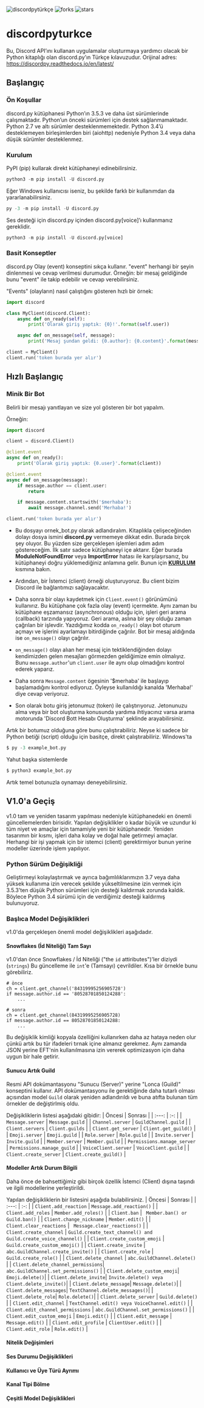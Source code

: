 ![discordpytürkçe](https://img.shields.io/github/issues/Berkayerenemin/discordpyturkce)
![forks](https://img.shields.io/github/forks/Berkayerenemin/discordpyturkce)
![stars](https://img.shields.io/github/stars/Berkayerenemin/discordpyturkce)
# discordpyturkce
Bu, Discord API’ını kullanan uygulamalar oluşturmaya yardımcı olacak bir Python kitaplığı olan discord.py’ın Türkçe kılavuzudur.
Orijinal adres: https://discordpy.readthedocs.io/en/latest/
## Başlangıç

### Ön Koşullar
discord.py kütüphanesi Python’ın 3.5.3 ve daha üst sürümlerinde çalışmaktadır. Python’un önceki sürümleri için destek sağlanmamaktadır. Python 2.7 ve altı sürümler desteklenmemektedir. Python 3.4’ü desteklemeyen birleşimlerden biri (aiohttp) nedeniyle Python 3.4 veya daha düşük sürümler desteklenmez.
### Kurulum
PyPI (pip) kullarak direkt kütüphaneyi edinebilirsiniz.
```python
python3 -m pip install -U discord.py
```

Eğer Windows kullanıcısı iseniz, bu şekilde farklı bir kullanımdan da yararlanabilirsiniz.
```python
py -3 -m pip install -U discord.py
```

Ses desteği için discord.py içinden discord.py[voice]’ı kullanmanız gereklidir.
```python
python3 -m pip install -U discord.py[voice]
```

### Basit Konseptler
discord.py Olay (event) konseptini sıkça kullanır. "event" herhangi bir şeyin dinlenmesi ve cevap verilmesi durumudur. Örneğin: bir mesaj geldiğinde bunu "event" ile takip edebilir ve cevap verebilirsiniz. 

"Events" (olayların) nasıl çalıştığını gösteren hızlı bir örnek:
```python
import discord

class MyClient(discord.Client):
    async def on_ready(self):
        print('Olarak giriş yaptık: {0}!'.format(self.user))

    async def on_message(self, message):
        print('Mesaj şundan geldi: {0.author}: {0.content}'.format(message))

client = MyClient()
client.run('token burada yer alır')
```

## Hızlı Başlangıç

### Minik Bir Bot
Belirli bir mesajı yanıtlayan ve size yol gösteren bir bot yapalım.

Örneğin:
```python
import discord

client = discord.Client()

@client.event
async def on_ready():
    print('Olarak giriş yaptık: {0.user}'.format(client))

@client.event
async def on_message(message):
    if message.author == client.user:
        return

    if message.content.startswith('$merhaba'):
        await message.channel.send('Merhaba!')

client.run('token burada yer alır')
```
* Bu dosyayı ornek_bot.py olarak adlandıralım. Kitaplıkla çelişeceğinden dolayı dosya ismini **discord.py** vermemeye dikkat edin.
Burada birçok şey oluyor. Bu yüzden size gerçekleşen işlemleri adım adım göstereceğim.
İlk satır sadece kütüphaneyi içe aktarır. Eğer burada **ModuleNotFoundError** veya **ImportError** hatası ile karşılaşırsanız, bu kütüphaneyi doğru yüklemediğiniz anlamına gelir. Bunun için [**KURULUM**](https://github.com/Berkayerenemin/discordpyturkce#kurulum) kısmına bakın.

* Ardından, bir İstemci (client) örneği oluşturuyoruz. Bu client bizim Discord ile bağlantımızı sağlayacaktır.

* Daha sonra bir olayı kaydetmek için ```Client.event()``` görünümünü kullanırız. Bu kütüphane çok fazla olay (event) içermekte. Aynı zaman bu kütüphane eşzamansız (asynchronous) olduğu için, işleri geri arama (callback) tarzında yapıyoruz. Geri arama, aslına bir şey olduğu zaman çağrılan bir işlevdir. Yazdığımız kodda ```on_ready()``` olayı bot oturum açmayı ve işlerini ayarlamayı bitirdiğinde çağrılır. Bot bir mesaj aldığında ise ```on_message()``` olayı çağrılır.

* ```on_message()``` olayı alıan her mesaj için tektiklendiğinden dolayı kendimizden gelen mesajları görmezden geldiğimize emin olmalıyız. Bunu ```message.author```'un ```client.user``` ile aynı olup olmadığını kontrol ederek yaparız. 

* Daha sonra ```Message.content``` ögesinin '$merhaba' ile başlayıp başlamadığını kontrol ediyoruz. Öyleyse kullanıldığı kanalda 'Merhaba!' diye cevap veriyoruz.

* Son olarak botu giriş jetonumuz (token) ile çalıştırıyoruz. Jetonunuzu alma veya bir bot oluşturma konusunda yardıma ihtiyacınız varsa arama motorunda 'Discord Bott Hesabı Oluşturma' şeklinde arayabilirsiniz.

Artık bir botumuz olduğuna göre bunu çalıştırabiliriz. Neyse ki sadece bir Python betiği (script) olduğu için basitçe, direkt çalıştırabiliriz.
Windows'ta
```python
$ py -3 example_bot.py
```
Yahut başka sistemlerde
```python
$ python3 example_bot.py
```
Artık temel botunuzla oynamayı deneyebilirsiniz.

## V1.0'a Geçiş

v1.0 tam ve yeniden tasarım yapılması nedeniyle kütüphanedeki en önemli güncellemelerden birisidir. Yapılan değişiklikler o kadar büyük ve uzundur ki tüm niyet ve amaçlar için tamamiyle yeni bir kütüphanedir. Yeniden tasarımın bir kısmı, işleri daha kolay ve doğal hale getirmeyi amaçlar. Herhangi bir işi yapmak için bir istemci (client) gerektirmiyor bunun yerine modeller üzerinde işlem yapılıyor. 

### Python Sürüm Değişikliği

Geliştirmeyi kolaylaştırmak ve ayrıca bağımlılıklarımızın 3.7 veya daha yüksek kullanıma izin verecek şekilde yükseltilmesine izin vermek için 3.5.3'ten düşük Python sürümleri için desteği kaldırmak zorunda kaldık. Böylece Python 3.4 sürümü için de verdiğimiz desteği kaldırmış bulunuyoruz.

### Başlıca Model Değişiklikleri
v1.0'da gerçekleşen önemli model değişiklikleri aşağıdadır.

#### Snowflakes (İd Niteliği) Tam Sayı
v1.0'dan önce Snowflakes / İd Niteliği ("the ```id``` attiributes")'ler diziydi (```strings```) Bu güncelleme ile ```int```'e (Tamsayı) çevrildiler.
Kısa bir örnekle bunu görebiliriz.
```
# önce
ch = client.get_channel('84319995256905728')
if message.author.id == '80528701850124288':
    ...

# sonra
ch = client.get_channel(84319995256905728)
if message.author.id == 80528701850124288:
    ...
```
Bu değişiklik kimliği kopyala özelliğini kullanırken daha az hataya neden olur çünkü artık bu tür ifadeleri tırnak içine almanız gerekmez. Aynı zamanda JSON yerine EFT'nin kullanılmasına izin vererek optimizasyon için daha uygun bir hale getirir.
#### Sunucu Artık Guild
Resmi API dokümantasyonu "Sunucu (Server)" yerine "Lonca (Guild)" konseptini kullanır. API dokümantasyonu ile gerektiğinde daha tutarlı olması açısından model ```Guild``` olarak yeniden adlandırıldı ve buna atıfta bulunan tüm örnekler de değiştirlmiş oldu. 

Değişikliklerin listesi aşağıdaki gibidir:
| Öncesi | Sonrası  |
| :---:   | :-: |
| ```Message.server``` | 	```Message.guild``` |
| ```Channel.server``` | 	```GuildChannel.guild``` |
| ```Client.servers``` | 	```Client.guilds``` |
| ```Client.get_server``` | 	```Client.get_guild()``` |
| ```Emoji.server``` | ```Emoji.guild``` |
| ```Role.server``` | ```Role.guild``` |
| ```Invite.server``` | ```Invite.guild``` |
| ```Member.server``` | ```Member.guild``` |
| ```Permissions.manage_server``` | ```Permissions.manage_guild``` |
| ```VoiceClient.server``` | 	```VoiceClient.guild``` |
| ```Client.create_server``` | ```Client.create_guild()``` |

#### Modeller Artık Durum Bilgili
Daha önce de bahsettiğimiz gibi birçok özellik İstemci (Client) dışına taşındı ve ilgili modellerine yerleştirildi.

Yapılan değişikliklerin bir listesini aşağıda bulabilirsiniz.
| Öncesi | Sonrası  |
| :---:   | :-: |
| ```Client.add_reaction``` | 	```Message.add_reaction()``` |
| ```Client.add_roles``` | 	```Member.add_roles()``` |
| ```Client.ban``` | 	```	Member.ban() or Guild.ban()``` |
| ```Client.change_nickname``` | 	```Member.edit()``` |
| ```Client.clear_reactions``` | 	```	Message.clear_reactions()``` |
| ```Client.create_channel``` | 	```Guild.create_text_channel() and Guild.create_voice_channel()``` |
| ```Client.create_custom_emoji``` | 	```Guild.create_custom_emoji()``` |
| ```Client.create_invite``` | 	```abc.GuildChannel.create_invite()``` |
| ```Client.create_role``` | 	```Guild.create_role()``` |
| ```Client.delete_channel``` | 	```abc.GuildChannel.delete()``` |
| ```Client.delete_channel_permissions```|     ```abc.GuildChannel.set_permissions()``` |
| ```Client.delete_custom_emoji```|     ```Emoji.delete()```|
| ```Client.delete_invite```|    ```Invite.delete() veya Client.delete_invite()```|
| ```Client.delete_message```|    ```Message.delete()```|
| ```Client.delete_messages```|    ```TextChannel.delete_messages()```|
| ```Client.delete_role```|    ```Role.delete()```|
| ```Client.delete_server``` | 	```Guild.delete()``` |
| ```Client.edit_channel``` | 	```TextChannel.edit() veya VoiceChannel.edit()``` |
| ```Client.edit_channel_permissions``` | 	```abc.GuildChannel.set_permissions()``` |
| ```Client.edit_custom_emoji``` | 	```Emoji.edit()``` |
| ```Client.edit_message``` | 	```Message.edit()``` |
| ```Client.edit_profile``` | 	```ClientUser.edit()``` |
| ```Client.edit_role``` | 	```Role.edit()``` |

#### Nitelik Değişimleri

#### Ses Durumu Değişiklikleri

#### Kullanıcı ve Üye Türü Ayrımı

#### Kanal Tipi Bölme

#### Çeşitli Model Değişiklikleri
